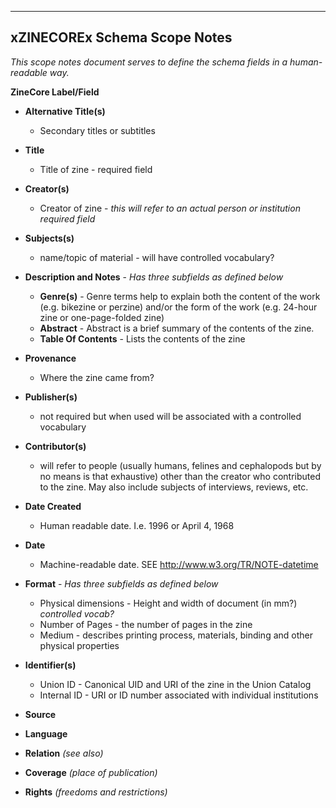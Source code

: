 ---
xZINECOREx Schema Scope Notes
-----------------------------

*This scope notes document serves to define the schema fields in a
human-readable way.*

**ZineCore Label/Field**

- **Alternative Title(s)**
   - Secondary titles or subtitles

- **Title**
  -  Title of zine - required field

- **Creator(s)**
  - Creator of zine - *this will refer to an actual person or institution*
  	*required field*

- **Subjects(s)**
  - name/topic of material - will have controlled vocabulary?

- **Description and Notes** - *Has three subfields as defined below*
  - **Genre(s)** - Genre terms help to explain both the content of the work (e.g. bikezine or perzine) and/or the form of the work (e.g. 24-hour zine or one-page-folded zine)
  - **Abstract** - Abstract is a brief summary of the contents of the zine.
  - **Table Of Contents** - Lists the contents of the zine
        
- **Provenance**
  - Where the zine came from?

- **Publisher(s)**
  - not required but when used will be associated with a controlled vocabulary

- **Contributor(s)**
  - will refer to people (usually humans, felines and cephalopods but by no means is that exhaustive) other than the creator who contributed to the zine. May also include subjects of interviews, reviews, etc.
   
- **Date Created**
  - Human readable date. I.e. 1996 or April 4, 1968

- **Date**
  - Machine-readable date. SEE  http://www.w3.org/TR/NOTE-datetime
        
- **Format** - *Has three subfields as defined below*
  - Physical dimensions - Height and width of document (in mm?) *controlled vocab?*
  - Number of Pages -  the number of pages in the zine
  - Medium - describes printing process, materials, binding and other physical properties

- **Identifier(s)**
  - Union ID - Canonical UID and URI of the zine in the Union Catalog
  - Internal ID - URI or ID number associated with individual institutions

- **Source**

- **Language**

- **Relation** *(see also)*

- **Coverage** *(place of publication)*

- **Rights** *(freedoms and restrictions)*

